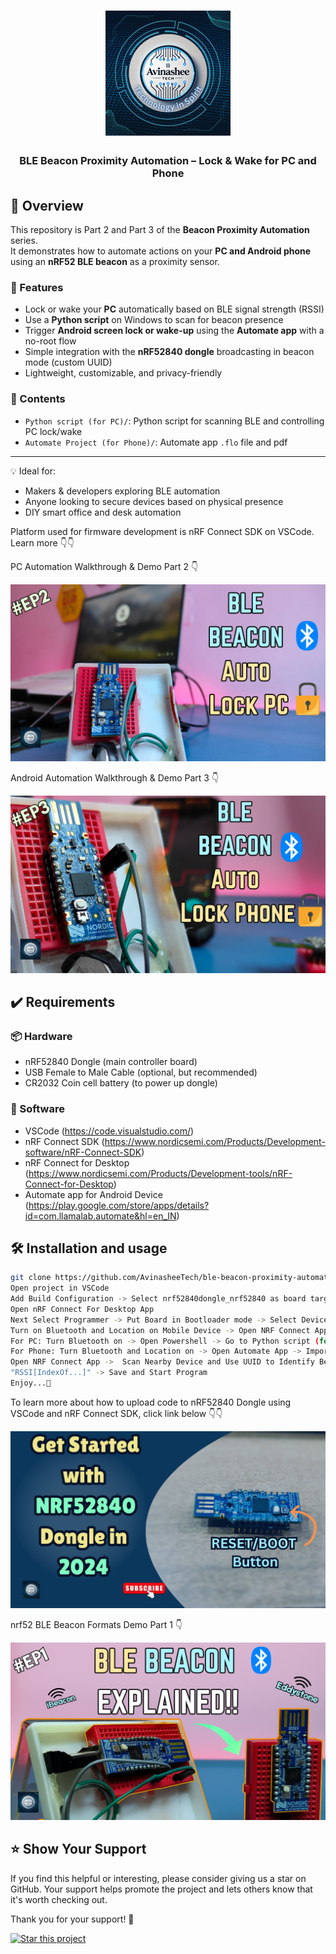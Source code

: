 <h1 align="center">
  <a href="https://www.youtube.com/@eccentric_engineer">
	<img
		width="200"
		alt="Avinashee Tech"
		src="img/Avinashee Tech Logo New.png">
  </a>  
</h1>

<h3 align="center">
	BLE Beacon Proximity Automation – Lock & Wake for PC and Phone
</h3>




  
## 📝 Overview

This repository is Part 2 and Part 3 of the **Beacon Proximity Automation** series.  
It demonstrates how to automate actions on your **PC and Android phone** using an **nRF52 BLE beacon** as a proximity sensor.

### 🚀 Features
- Lock or wake your **PC** automatically based on BLE signal strength (RSSI)
- Use a **Python script** on Windows to scan for beacon presence
- Trigger **Android screen lock or wake-up** using the **Automate app** with a no-root flow
- Simple integration with the **nRF52840 dongle** broadcasting in beacon mode (custom UUID)
- Lightweight, customizable, and privacy-friendly

### 📁 Contents
- `Python script (for PC)/`: Python script for scanning BLE and controlling PC lock/wake
- `Automate Project (for Phone)/`: Automate app `.flo` file and pdf

---

💡 Ideal for:
- Makers & developers exploring BLE automation
- Anyone looking to secure devices based on physical presence
- DIY smart office and desk automation


Platform used for firmware development is nRF Connect SDK on VSCode.  
Learn more 👇👇  

PC Automation Walkthrough & Demo Part 2 👇
  
[![BLE Beacon Pt2 Youtube Video](img/nrf52beaconpt2thumbnail.png)](https://youtu.be/Jg-yZ_TrmVc)  

Android Automation Walkthrough & Demo Part 3 👇  

[![BLE Beacon Pt3 Youtube Video](img/nrf52beaconpt3thumbnail.png)](https://youtu.be/gY8rUsAK_5A) 

## ✔️ Requirements

### 📦 Hardware
- nRF52840 Dongle (main controller  board)
- USB Female to Male Cable (optional, but recommended)
- CR2032 Coin cell battery (to power up dongle)

### 📂 Software
- VSCode (https://code.visualstudio.com/)  
- nRF Connect SDK (https://www.nordicsemi.com/Products/Development-software/nRF-Connect-SDK)
- nRF Connect for Desktop (https://www.nordicsemi.com/Products/Development-tools/nRF-Connect-for-Desktop)
- Automate app for Android Device (https://play.google.com/store/apps/details?id=com.llamalab.automate&hl=en_IN)

## 🛠️ Installation and usage

```sh
git clone https://github.com/AvinasheeTech/ble-beacon-proximity-automation.git
Open project in VSCode
Add Build Configuration -> Select nrf52840dongle_nrf52840 as board target -> Generate and Build
Open nRF Connect For Desktop App
Next Select Programmer -> Put Board in Bootloader mode -> Select Device -> Upload zephyr.hex output file from Build Directory of Project
Turn on Bluetooth and Location on Mobile Device -> Open NRF Connect App -> Check Beacon Advertisement data
For PC: Turn Bluetooth on -> Open Powershell -> Go to Python script (for PC) directory -> python main.py
For Phone: Turn Bluetooth and Location on -> Open Automate App -> Import .flo file downloaded from Automate Project (for Phone) directory
Open NRF Connect App ->  Scan Nearby Device and Use UUID to Identify Beacon -> copy Device Address to Automate .flo node "contains(...)" and
"RSSI[IndexOf...]" -> Save and Start Program 
Enjoy...🍹
```
To learn more about how to upload code to nRF52840 Dongle using VSCode and nRF Connect SDK, click link below 👇👇  

[![nRF5240 Dongle Youtube Video](img/nrf52840thumbnail.png)](https://youtu.be/TeBvb645NZA?si=z5goAc1ic0ipf2cX)  

nrf52 BLE Beacon Formats Demo Part 1 👇

[![BLE Beacon Youtube Video](img/nrf52beaconthumbnailpt1.png)](https://youtu.be/9BfXs-nhFsU)

## ⭐️ Show Your Support

If you find this helpful or interesting, please consider giving us a star on GitHub. Your support helps promote the project and lets others know that it's worth checking out. 

Thank you for your support! 🌟

[![Star this project](https://img.shields.io/github/stars/AvinasheeTech/ble-beacon-proximity-automation?style=social)](https://github.com/AvinasheeTech/ble-beacon-proximity-automation/stargazers)
